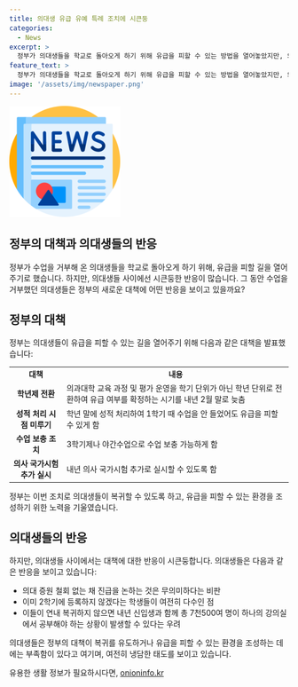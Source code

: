 ```yaml
---
title: 의대생 유급 유예 특례 조치에 시큰둥
categories:
  - News
excerpt: >
  정부가 의대생들을 학교로 돌아오게 하기 위해 유급을 피할 수 있는 방법을 열어놓았지만, 의대생들의 관심은 싸늘합니다. 현재 60%가 넘는 의대생들이 휴학을 택하고, 정부는 이를 해결하기 위해 학기제를 학년제로 변경할 계획을 밝혀 유급 여부 결정 시기를 내년 2월 말로 연장하고, 추가적인 수업 보충 등을 제시했습니다. 하지만 의대생들 사이에서는 이에 대한 반대와 냉담한 반응이 많아, 내년 신입생과 기존 학생이 함께 과부하를 받을 가능성도 제기되고 있습니다.
feature_text: >
  정부가 의대생들을 학교로 돌아오게 하기 위해 유급을 피할 수 있는 방법을 열어놓았지만, 의대생들의 관심은 싸늘합니다. 현재 60%가 넘는 의대생들이 휴학을 택하고, 정부는 이를 해결하기 위해 학기제를 학년제로 변경할 계획을 밝혀 유급 여부 결정 시기를 내년 2월 말로 연장하고, 추가적인 수업 보충 등을 제시했습니다. 하지만 의대생들 사이에서는 이에 대한 반대와 냉담한 반응이 많아, 내년 신입생과 기존 학생이 함께 과부하를 받을 가능성도 제기되고 있습니다.
image: '/assets/img/newspaper.png'
---
```


<p><img src="/assets/img/newspaper.png" alt="kimp 속보" /></p>

<h2>정부의 대책과 의대생들의 반응</h2>

<p data-ke-size="size16">정부가 수업을 거부해 온 의대생들을 학교로 돌아오게 하기 위해, 유급을 피할 길을 열어주기로 했습니다. 하지만, 의대생들 사이에선 시큰둥한 반응이 많습니다. 그 동안 수업을 거부했던 의대생들은 정부의 새로운 대책에 어떤 반응을 보이고 있을까요?</p>

<h2 data-ke-size="size26">정부의 대책</h2>

<p>정부는 의대생들이 유급을 피할 수 있는 길을 열어주기 위해 다음과 같은 대책을 발표했습니다:</p>

<table>
    <tr>
        <td style="text-align: center; height: 17px;"><b>대책</b></td>
        <td style="text-align: center; height: 17px;"><b>내용</b></td>
    </tr>
    <tr>
        <td style="text-align: center; height: 17px;"><b>학년제 전환</b></td>
        <td>의과대학 교육 과정 및 평가 운영을 학기 단위가 아닌 학년 단위로 전환하여 유급 여부를 확정하는 시기를 내년 2월 말로 늦춤</td>
    </tr>
    <tr>
        <td style="text-align: center; height: 17px;"><b>성적 처리 시점 미루기</b></td>
        <td>학년 말에 성적 처리하여 1학기 때 수업을 안 들었어도 유급을 피할 수 있게 함</td>
    </tr>
    <tr>
        <td style="text-align: center; height: 17px;"><b>수업 보충 조치</b></td>
        <td>3학기제나 야간수업으로 수업 보충 가능하게 함</td>
    </tr>
    <tr>
        <td style="text-align: center; height: 17px;"><b>의사 국가시험 추가 실시</b></td>
        <td>내년 의사 국가시험 추가로 실시할 수 있도록 함</td>
    </tr>
</table>

<p>정부는 이번 조치로 의대생들이 복귀할 수 있도록 하고, 유급을 피할 수 있는 환경을 조성하기 위한 노력을 기울였습니다.</p>

<h2 data-ke-size="size26">의대생들의 반응</h2>

<p>하지만, 의대생들 사이에서는 대책에 대한 반응이 시큰둥합니다. 의대생들은 다음과 같은 반응을 보이고 있습니다:</p>

<ul>
    <li>의대 증원 철회 없는 채 진급을 논하는 것은 무의미하다는 비판</li>
    <li>이미 2학기에 등록하지 않겠다는 학생들이 여전히 다수인 점</li>
    <li>이들이 연내 복귀하지 않으면 내년 신입생과 함께 총 7천500여 명이 하나의 강의실에서 공부해야 하는 상황이 발생할 수 있다는 우려</li>
</ul>

<p>의대생들은 정부의 대책이 복귀를 유도하거나 유급을 피할 수 있는 환경을 조성하는 데에는 부족함이 있다고 여기며, 여전히 냉담한 태도를 보이고 있습니다.</p>
유용한 생활 정보가 필요하시다면, <a href="https://onioninfo.kr" rel="dofollow">onioninfo.kr</a>


